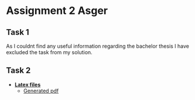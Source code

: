 # Assignment 2 Asger
## Task 1
As I couldnt find any useful information regarding the bachelor thesis I have excluded the task from my solution.

## Task 2
* **[Latex files](https://github.com/Hold-Krykke-BA/Undervisning-og-Formidling/tree/main/Assignment2_LaTeX/Asger/Task%202)**
  * [Generated pdf](https://github.com/Hold-Krykke-BA/Undervisning-og-Formidling/blob/main/Assignment2_LaTeX/Asger/Task%202/Latex_Assignment.pdf) 
